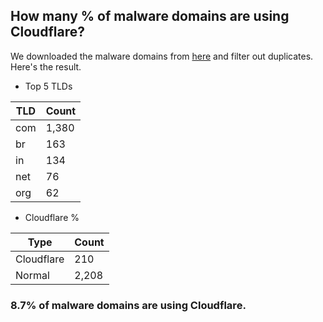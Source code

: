 ## How many % of malware domains are using Cloudflare?


We downloaded the malware domains from [here](https://urlhaus.abuse.ch) and filter out duplicates.
Here's the result.


[//]: # (start replacement)


- Top 5 TLDs

| TLD | Count |
| --- | --- |
| com | 1,380 |
| br | 163 |
| in | 134 |
| net | 76 |
| org | 62 |


- Cloudflare %

| Type | Count |
| --- | --- |
| Cloudflare | 210 |
| Normal | 2,208 |


### 8.7% of malware domains are using Cloudflare.